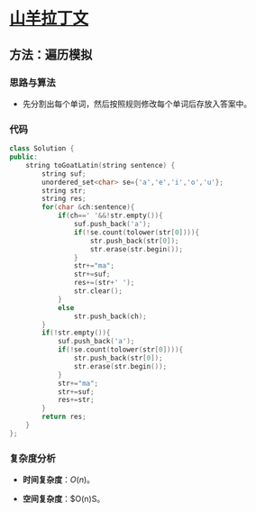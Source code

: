 # [山羊拉丁文](https://leetcode-cn.com/problems/goat-latin/)

## 方法：遍历模拟

### 思路与算法

- 先分割出每个单词，然后按照规则修改每个单词后存放入答案中。

### 代码

```c++
class Solution {
public:
    string toGoatLatin(string sentence) {
        string suf;
        unordered_set<char> se={'a','e','i','o','u'};
        string str;
        string res;
        for(char &ch:sentence){
            if(ch==' '&&!str.empty()){
                suf.push_back('a');
                if(!se.count(tolower(str[0]))){
                    str.push_back(str[0]);
                    str.erase(str.begin());
                }
                str+="ma";
                str+=suf;
                res+=(str+' ');
                str.clear();
            }
            else
                str.push_back(ch);
        }
        if(!str.empty()){
            suf.push_back('a');
            if(!se.count(tolower(str[0]))){
                str.push_back(str[0]);
                str.erase(str.begin());
            }
            str+="ma";
            str+=suf;
            res+=str;
        }
        return res;
    }
};
```

### 复杂度分析

- **时间复杂度**：$O(n)$。

- **空间复杂度**：$O(n)S。

